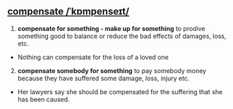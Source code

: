 ## [compensate  /ˈkɒmpenseɪt/](http://www.oxfordlearnersdictionaries.com/definition/english/compensate?q=compensate)
1. **compensate for something - make up for something** to prodive something good to balance or reduce the bad
effects of damages, loss, etc.
  * Nothing can compensate for the loss of a loved one
  
2. **compensate somebody for something** to pay somebody money because they have suffered some damage, loss, injury etc.
  * Her lawyers say she should be compensated for the suffering that she has been caused.
